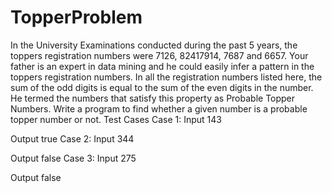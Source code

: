 # TopperProblem
In the University Examinations conducted during the past 5 years, the toppers registration numbers were 7126, 82417914, 7687 and 6657. Your father is an expert in data mining and he could easily infer a pattern in the toppers registration numbers. In all the registration numbers listed here, the sum of the odd digits is equal to the sum of the even digits in the number. He termed the numbers that satisfy this property as Probable Topper Numbers. Write a program to find whether a given number is a probable topper number or not.
Test Cases
Case 1:
Input
143

Output
true
Case 2:
Input
344

Output
false
Case 3:
Input
275

Output
false
